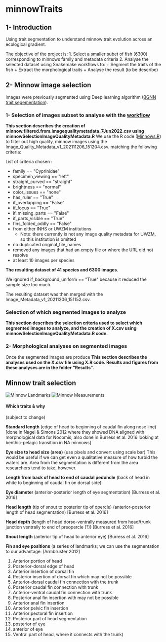 # minnowTraits

## 1- Introduction

Using trait segmentation to understand minnow trait evolution across an ecological gradient.

The objective of the project is:
    1. Select a smaller subet of fish (6300) corresponding to minnows family and metadata criteria
    2. Analyse the selected dataset using Snakemake workflows to:
        + Segment the traits of the fish
        + Extract the morphological traits
        + Analyse the result (to be describe)
        
         

## 2- Minnow image selection
Images were previously segmented using Deep learning algorithm (<a href="https://github.com/hdr-bgnn/BGNN-trait-segmentation">BGNN trait segementation</a>).

### 1- Selection of images subset to analyse with the [workflow](https://github.com/hdr-bgnn/BGNN_Snakemake)

**This section describes the creation of minnow.filtered.from.imagequalitymetadata_7Jun2022.csv using minnowSelectionImageQualityMetadata.R**
We use the R code ([Minnows.R](https://github.com/hdr-bgnn/minnowTraits/blob/main/Scripts/minnowSelectionImageQualityMetadata.R)) to filter out high quality, minnow images using the Image_Quality_Metadata_v1_202111206_151204.csv. matching the following criteria:

List of criteria chosen :

* family == "Cyprinidae" 
* specimen_viewing == "left" 
* straight_curved == "straight" 
* brightness == "normal" 
* color_issues == "none" 
* has_ruler == "True" 
* if_overlapping == "False" 
* if_focus == "True"
* if_missing_parts == "False"
* if_parts_visible == "True"
* fins_folded_oddly == "False"
* from either INHS or UWZM institutions
    - Note: there currently is not any image quality metadata for UWZM, so this institution is omitted
* no duplicated original_file_names
* removed any images that had an empty file or where the URL did not resolve
* at least 10 images per species

**The resulting dataset of 41 species and 6300 images.**

We ignored if_background_uniform == "True" because it reduced the sample size too much.

The resulting dataset was then merged with the Image_Metadata_v1_20211206_151152.csv.

### Selection of which segmented images to analyze

**This section describes the selection criteria used to select which segmented images to analyze, and the creation of X.csv using minnowSelectionImageQualityMetadata.R code.**

### 2- Morphological analyses on segmented images

Once the segmented images are produce
**This section describes the analyses used on the X.csv file using X.R code. Results and figures from these analyses are in the folder "Results".**

## Minnow trait selection

![Minnow Landmarks](https://github.com/hdr-bgnn/minnowTraits/blob/main/Traits/Minnow%20Landmarks.png)
![Minnow Measurements](https://github.com/hdr-bgnn/minnowTraits/blob/main/Traits/Minnow%20Length%20Traits.png)

#### Which traits & why
(subject to change)

**Standard length** (edge of head to beginning of caudal fin along nose line) [done in Nagel & Simons 2012 where they showed DNA aligned with morphological data for Nocomis; also done in Burress et al. 2016 looking at benthic-pelagic transition in NA minnows]

**Eye size to head size (area)** (use pixels and convert using scale bar) This would be useful if we can get even a qualitative measure of how turbid the waters are. Area from the segmentation is different from the area researchers tend to take, however.

**Length from back of head to end of caudal peduncle** (back of head in white to beginning of caudal fin on dorsal side)

**Eye diameter** (anterior-posterior length of eye segmentation) [Burress et al. 2016]

**Head length** (tip of snout to posterior tip of opercle) (anterior-posterior length of head segmentation) [Burress et al. 2016]

**Head depth** (length of head dorso-ventrally measured from head/trunk junction ventrally to end of preopercle (?)) [Burress et al. 2016]

**Snout length** (anterior tip of head to anterior eye) [Burress et al. 2016]

**Fin and eye positions** (a series of landmarks; we can use the segmentation to our advantage: [Armbruster 2012]

1. Anterior portion of head
2. Posterior-dorsal edge of head
3. Anterior insertion of dorsal fin
4. Posterior insertion of dorsal fin which may not be possible
5. Anterior-dorsal caudal fin connection with the trunk
6. Posterior caudal fin connection with trunk
7. Anterior-ventral caudal fin connection with trunk
8. Posterior anal fin insertion with may not be possible
9. Anterior anal fin insertion
10. Anterior pelvic fin insertion
11. Anterior pectoral fin insertion
12. Posterior part of head segmentation
13. posterior of eye
14. anterior of eye
15. Ventral part of head, where it connects with the trunk)

